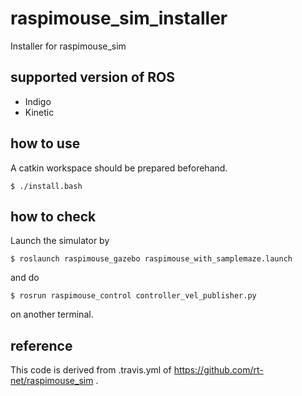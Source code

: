 # raspimouse_sim_installer
Installer for raspimouse_sim

## supported version of ROS

* Indigo
* Kinetic

## how to use

A catkin workspace should be prepared beforehand.

```
$ ./install.bash
```

## how to check

Launch the simulator by
```
$ roslaunch raspimouse_gazebo raspimouse_with_samplemaze.launch 
```
and do
```
$ rosrun raspimouse_control controller_vel_publisher.py
```
on another terminal.

## reference

This code is derived from .travis.yml of https://github.com/rt-net/raspimouse_sim .
